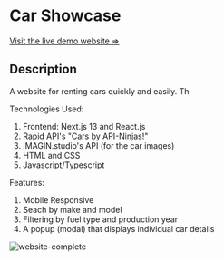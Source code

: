 # Car Showcase

[Visit the live demo website =>](https://car-showcase-vji2.vercel.app/ "CarHub")

## Description

A website for renting cars quickly and easily. Th

Technologies Used:

1. Frontend: Next.js 13 and React.js
2. Rapid API's "Cars by API-Ninjas!"
3. IMAGIN.studio's API (for the car images)
4. HTML and CSS
5. Javascript/Typescript

Features:

1. Mobile Responsive
2. Seach by make and model
3. Filtering by fuel type and production year
4. A popup (modal) that displays individual car details

![website-complete](https://github.com/Gulrugar/car_showcase/assets/105955316/183e2d5d-ba5f-418e-ba75-63b994d9a77a)
